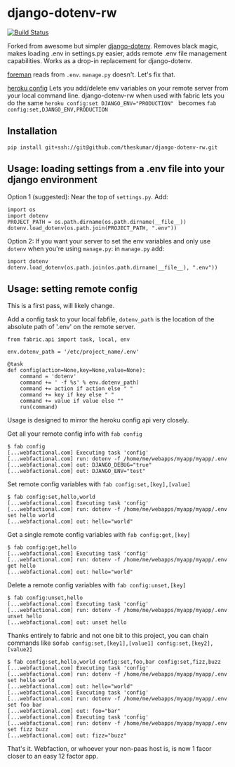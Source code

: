 # django-dotenv-rw

[![Build Status](https://travis-ci.org/theskumar/django-dotenv-rw.svg?branch=master)](https://travis-ci.org/theskumar/django-dotenv-rw)

Forked from awesome but simpler [django-dotenv](https://github.com/jacobian/django-dotenv).  Removes black magic, makes loading .env in settings.py easier, adds remote .env file management capabilities.  Works as a drop-in replacement for django-dotenv.

[foreman](https://github.com/ddollar/foreman) reads from `.env`. `manage.py`
doesn't. Let's fix that.

[heroku config](https://devcenter.heroku.com/articles/config-vars) Lets you add/delete env variables on your remote server from your local command line.  django-dotenv-rw  when used with fabric lets you do the same ```heroku config:set DJANGO_ENV="PRODUCTION" ``` becomes ```fab config:set,DJANGO_ENV,PRODUCTION```

## Installation

```
pip install git+ssh://git@github.com/theskumar/django-dotenv-rw.git
```

## Usage: loading settings from a .env file into your django environment

Option 1 (suggested):  Near the top of `settings.py`. Add:

```
import os
import dotenv
PROJECT_PATH = os.path.dirname(os.path.dirname(__file__))
dotenv.load_dotenv(os.path.join(PROJECT_PATH, ".env"))
```

Option 2: If you want your server to set the env variables and only use `dotenv` when you're using `manage.py`: in `manage.py` add:
```
import dotenv
dotenv.load_dotenv(os.path.join(os.path.dirname(__file__), ".env"))
```


## Usage: setting remote config

This is a first pass, will likely change.

Add a config task to your local fabfile, `dotenv_path` is the location of the absolute path of '.env' on the remote server.
```
from fabric.api import task, local, env

env.dotenv_path = '/etc/project_name/.env'

@task
def config(action=None,key=None,value=None):
    command = 'dotenv'
    command += ' -f %s' % env.dotenv_path)
    command += action if action else " "
    command += key if key else " "
    command += value if value else ""
    run(command)
```

Usage is designed to mirror the heroku config api very closely.

Get all your remote config info with `fab config`
```
$ fab config
[...webfactional.com] Executing task 'config'
[...webfactional.com] run: dotenv -f /home/me/webapps/myapp/myapp/.env 
[...webfactional.com] out: DJANGO_DEBUG="true"
[...webfactional.com] out: DJANGO_ENV="test"
```

Set remote config variables with `fab config:set,[key],[value]`
```
$ fab config:set,hello,world
[...webfactional.com] Executing task 'config'
[...webfactional.com] run: dotenv -f /home/me/webapps/myapp/myapp/.env set hello world 
[...webfactional.com] out: hello="world"
```

Get a single remote config variables with `fab config:get,[key]`
```
$ fab config:get,hello
[...webfactional.com] Executing task 'config'
[...webfactional.com] run: dotenv -f /home/me/webapps/myapp/myapp/.env get hello  
[...webfactional.com] out: hello="world"
```

Delete a remote config variables with `fab config:unset,[key]`
```
$ fab config:unset,hello
[...webfactional.com] Executing task 'config'
[...webfactional.com] run: dotenv -f /home/me/webapps/myapp/myapp/.env unset hello  
[...webfactional.com] out: unset hello
```

Thanks entirely to fabric and not one bit to this project, you can chain commands like so`fab config:set,[key1],[value1] config:set,[key2],[value2]`
```
$ fab config:set,hello,world config:set,foo,bar config:set,fizz,buzz
[...webfactional.com] Executing task 'config'
[...webfactional.com] run: dotenv -f /home/me/webapps/myapp/myapp/.env set hello world 
[...webfactional.com] out: hello="world"
[...webfactional.com] Executing task 'config'
[...webfactional.com] run: dotenv -f /home/me/webapps/myapp/myapp/.env set foo bar 
[...webfactional.com] out: foo="bar"
[...webfactional.com] Executing task 'config'
[...webfactional.com] run: dotenv -f /home/me/webapps/myapp/myapp/.env set fizz buzz 
[...webfactional.com] out: fizz="buzz"
```

That's it. Webfaction, or whoever your non-paas host is, is now 1 facor closer to an easy 12 factor app.
